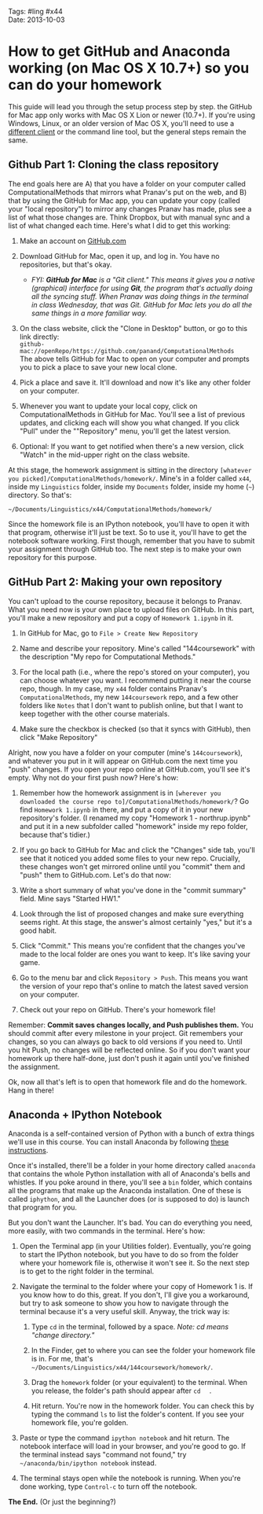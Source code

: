 Tags: #ling #x44  
Date: 2013-10-03

# How to get GitHub and Anaconda working (on Mac OS  X 10.7+) so you can do your homework

This guide will lead you through the setup process step by step. the GitHub for Mac app only works with Mac OS X Lion or newer (10.7+). If you're using Windows, Linux, or an older version of Mac OS X, you'll need to use a [different client](http://git-scm.com/downloads/guis) or the command line tool, but the general steps remain the same. 

## Github Part 1: Cloning the class repository

The end goals here are A) that you have a folder on your computer called ComputationalMethods that mirrors what Pranav's put on the web, and B) that by using the GitHub for Mac app, you can update your copy (called your "local repository") to mirror any changes Pranav has made, plus see a list of what those changes are. Think Dropbox, but with manual sync and a list of what changed each time. Here's what I did to get this working:


1. Make an account on [GitHub.com](http://github.com/)

2. Download GitHub for Mac, open it up, and log in. You have no repositories, but that's okay.  
    - _FYI: **GitHub for Mac** is a "Git client." This means it gives you a native (graphical) interface for using **Git**, the program that's actually doing all the syncing stuff. When Pranav was doing things in the terminal in class Wednesday, that was Git. GitHub for Mac lets you do all the same things in a more familiar way._

3. On the class website, click the "Clone in Desktop" button, or go to this link directly:  
    `github-mac://openRepo/https://github.com/panand/ComputationalMethods`  
The above tells GitHub for Mac to open on your computer and prompts you to pick a place to save your new local clone.

4. Pick a place and save it. It'll download and now it's like any other folder on your computer.

5. Whenever you want to update your local copy, click on ComputationalMethods in GitHub for Mac. You'll see a list of previous updates, and clicking each will show you what changed. If you click "Pull" under the ""Repository" menu, you'll get the latest version.

6. Optional: If you want to get notified when there's a new version, click "Watch" in the mid-upper right on the class website.


At this stage, the homework assignment is sitting in the directory `[whatever you picked]/ComputationalMethods/homework/`.
Mine's in a folder called `x44`, inside my `Linguistics` folder, inside my `Documents` folder, inside my home (`~`) directory. So that's:

`~/Documents/Linguistics/x44/ComputationalMethods/homework/`

Since the homework file is an IPython notebook, you'll have to open it with that program, otherwise it'll just be text. So to use it, you'll have to get the notebook software working. First though, remember that you have to submit your assignment through GitHub too. The next step is to make your own repository for this purpose.


## GitHub Part 2: Making your own repository

You can't upload to the course repository, because it belongs to Pranav. What you need now is your own place to upload files on GitHub. In this part, you'll make a new repository and put a copy of `Homework 1.ipynb` in it.

1. In GitHub for Mac, go to `File > Create New Repository`

2. Name and describe your repository. Mine's called "144coursework" with the description "My repo for Computational Methods."

3. For the local path (i.e., where the repo's stored on your computer), you can choose whatever you want. I recommend putting it near the course repo, though. In my case, my `x44` folder contains Pranav's `ComputationalMethods`, my new `144coursework` repo, and a few other folders like `Notes` that I don't want to publish online, but that I want to keep together with the other course materials.

4. Make sure the checkbox is checked (so that it syncs with GitHub), then click "Make Repository"

Alright, now you have a folder on your computer (mine's `144coursework`), and whatever you put in it will appear on GitHub.com the next time you "push" changes. If you open your repo online at GitHub.com, you'll see it's empty. Why not do your first push now? Here's how:

1. Remember how the homework assignment is in `[wherever you downloaded the course repo to]/ComputationalMethods/homework/`? Go find `Homework 1.ipynb` in there, and put a copy of it in your new repository's folder. (I renamed my copy "Homework 1 - northrup.ipynb" and put it in a new subfolder called "homework" inside my repo folder, because that's tidier.)

2. If you go back to GitHub for Mac and click the "Changes" side tab, you'll see that it noticed you added some files to your new repo. Crucially, these changes won't get mirrored online until you "commit" them and "push" them to GitHub.com. Let's do that now:

3. Write a short summary of what you've done in the "commit summary" field. Mine says "Started HW1."

4. Look through the list of proposed changes and make sure everything seems right. At this stage, the answer's almost certainly "yes," but it's a good habit.

5. Click "Commit." This means you're confident that the changes you've made to the local folder are ones you want to keep. It's like saving your game.

6. Go to the menu bar and click `Repository > Push`. This means you want the version of your repo that's online to match the latest saved version on your computer.

7. Check out your repo on GitHub. There's your homework file!

Remember: **Commit saves changes locally, and Push publishes them.** You should commit after every milestone in your project. Git remembers your changes, so you can always go back to old versions if you need to. Until you hit Push, no changes will be reflected online. So if you don't want your homework up there half-done, just don't push it again until you've finished the assignment.

Ok, now all that's left is to open that homework file and do the homework. Hang in there!

## Anaconda + IPython Notebook

Anaconda is a self-contained version of Python with a bunch of extra things we'll use in this course. You can install Anaconda by following [these instructions](http://docs.continuum.io/anaconda/install.html#mac-install).

Once it's installed, there'll be a folder in your home directory called `anaconda` that contains the whole Python installation with all of Anaconda's bells and whistles. If you poke around in there, you'll see a `bin` folder, which contains all the programs that make up the Anaconda installation. One of these is called `iphython`, and all the Launcher does (or is supposed to do) is launch that program for you.

But you don't want the Launcher. It's bad. You can do everything you need, more easily, with two commands in the terminal. Here's how:

1. Open the Terminal app (in your Utilities folder). Eventually, you're going to start the IPython notebook, but you have to do so from the folder where your homework file is, otherwise it won't see it. So the next step is to get to the right folder in the terminal.

2. Navigate the terminal to the folder where your copy of Homework 1 is. If you know how to do this, great. If you don't, I'll give you a workaround, but try to ask someone to show you how to navigate through the terminal because it's a very useful skill. Anyway, the trick way is:

    1. Type `cd` in the terminal, followed by a space. _Note: cd means "change directory."_

    2. In the Finder, get to where you can see the folder your homework file is in. For me, that's `~/Documents/Linguistics/x44/144coursework/homework/`.

    3. Drag the `homework` folder (or your equivalent) to the terminal. When you release, the folder's path should appear after `cd  ` .

    4. Hit return. You're now in the homework folder. You can check this by typing the command `ls` to list the folder's content. If you see your homework file, you're golden.

3. Paste or type the command `ipython notebook` and hit return. The notebook interface will load in your browser, and you're good to go. If the terminal instead says "command not found," try `~/anaconda/bin/ipython notebook` instead.

4. The terminal stays open while the notebook is running. When you're done working, type `Control-c` to turn off the notebook.


**The End.** (Or just the beginning?)